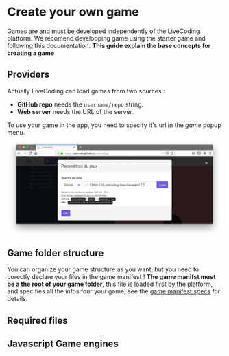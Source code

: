 # Create your own game

Games are and must be developed independently of the LiveCoding platform.
We recomend developping game using the starter game and following this documentation.
**This guide explain the base concepts for creating a game**

## Providers

Actually LiveCoding can load games from two sources :
* **GitHub repo** needs the `username/repo` string.
* **Web server** needs the URL of the server.

To use your game in the app, you need to specify it's url in the *game* popup menu.
![Game popup menu](../images/game_settings_menu.jpg)

## Game folder structure

You can organize your game structure as you want, but you need to corectly declare your files in the game manifest ! **The game manifst must be a the root of your game folder**, this file is loaded first by the platform, and specifies all the infos four your game, see the [game manifest specs](./game_manifest_specs.md) for details.

## Required files

## Javascript Game engines